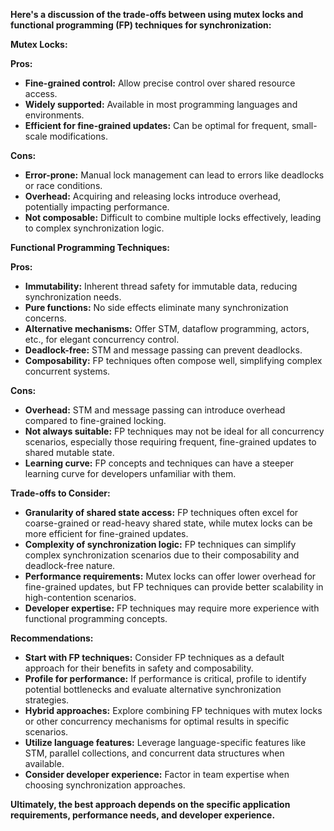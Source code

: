 **Here's a discussion of the trade-offs between using mutex locks and functional programming (FP) techniques for synchronization:**

**Mutex Locks:**

**Pros:**

- **Fine-grained control:** Allow precise control over shared resource access.
- **Widely supported:** Available in most programming languages and environments.
- **Efficient for fine-grained updates:** Can be optimal for frequent, small-scale modifications.

**Cons:**

- **Error-prone:** Manual lock management can lead to errors like deadlocks or race conditions.
- **Overhead:** Acquiring and releasing locks introduce overhead, potentially impacting performance.
- **Not composable:** Difficult to combine multiple locks effectively, leading to complex synchronization logic.

**Functional Programming Techniques:**

**Pros:**

- **Immutability:** Inherent thread safety for immutable data, reducing synchronization needs.
- **Pure functions:** No side effects eliminate many synchronization concerns.
- **Alternative mechanisms:** Offer STM, dataflow programming, actors, etc., for elegant concurrency control.
- **Deadlock-free:** STM and message passing can prevent deadlocks.
- **Composability:** FP techniques often compose well, simplifying complex concurrent systems.

**Cons:**

- **Overhead:** STM and message passing can introduce overhead compared to fine-grained locking.
- **Not always suitable:** FP techniques may not be ideal for all concurrency scenarios, especially those requiring frequent, fine-grained updates to shared mutable state.
- **Learning curve:** FP concepts and techniques can have a steeper learning curve for developers unfamiliar with them.

**Trade-offs to Consider:**

- **Granularity of shared state access:** FP techniques often excel for coarse-grained or read-heavy shared state, while mutex locks can be more efficient for fine-grained updates.
- **Complexity of synchronization logic:** FP techniques can simplify complex synchronization scenarios due to their composability and deadlock-free nature.
- **Performance requirements:** Mutex locks can offer lower overhead for fine-grained updates, but FP techniques can provide better scalability in high-contention scenarios.
- **Developer expertise:** FP techniques may require more experience with functional programming concepts.

**Recommendations:**

- **Start with FP techniques:** Consider FP techniques as a default approach for their benefits in safety and composability.
- **Profile for performance:** If performance is critical, profile to identify potential bottlenecks and evaluate alternative synchronization strategies.
- **Hybrid approaches:** Explore combining FP techniques with mutex locks or other concurrency mechanisms for optimal results in specific scenarios.
- **Utilize language features:** Leverage language-specific features like STM, parallel collections, and concurrent data structures when available.
- **Consider developer experience:** Factor in team expertise when choosing synchronization approaches.

**Ultimately, the best approach depends on the specific application requirements, performance needs, and developer experience.**
